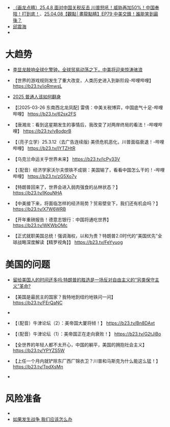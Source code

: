 - [（画龙点睛）25.4.8 面对中国关税反击 川普怒吼！威胁再加50%！中国奉陪！打到底！](https://b23.tv/eLbu579)、[25.04.08【觀點│畫龍點睛】EP79 中美交鋒！誰能笑到最後？](https://www.youtube.com/live/pByBUoY67Sk?si=J4frz7LBq4c-5v1d)
- [邱震海](https://b23.tv/bW1y6i2)
- 
# 大趋势
- [李显龙敲响全球化警钟，全球贸易动荡之下，中美将迎来惊涛骇浪](https://b23.tv/bW1y6i2)
- 【世界的游戏规则发生了重大改变，人类历史进入到新阶段-哔哩哔哩】 https://b23.tv/ioRmwsL
- [2025 普通人该如何翻身](https://www.douyin.com/video/7477487073646169363) 
- 【[2025-03-26 东南西北龙凤配] 雷倩：中美关税博弈，中国底气十足-哔哩哔哩】 https://b23.tv/62sx2FS
- 【唐湘龙：看到这星期发生的事情后，我改变了对两岸终局的看法！-哔哩哔哩】 https://b23.tv/v8odprB
- 【（亮子立学）25.3.12（去广告连续版) 美债危机恶化，川普面临衰退！-哔哩哔哩】 https://b23.tv/IYTZHtR
- 【乌克兰命运关乎世界未来】 https://b23.tv/IcPy33V
- 【（配音）经济学家沃尔夫恨铁不成钢：美国输了，看看中国怎么干的！-哔哩哔哩】 https://b23.tv/zG5Xo7y
- 【特朗普回来了，世界会进入弱肉强食的丛林状态？】 https://b23.tv/IKouNHA

- 【中美接下来，将面临怎样的经济局势？贸易壁垒下，我们还有机会吗？】 https://b23.tv/X7W6WRB
- 【开年重磅报告！德意志银行：中国将通吃世界】 https://b23.tv/WKWbOMc
- 【正式就职美国总统！强调海权，以和为贵？特朗普2.0时代的“美国优先”全球战略深度解读【精罗视角】】 https://b23.tv/FeYyuog


# 美国的问题
- [留给美国人的时间还多吗:特朗普的胜选是一场反对自由主义的“另类保守主义”革命?](https://b23.tv/LHcJ16j)

- 【美国是最民主的国家？我特地到纽约地铁问一问】 https://b23.tv/FErQaNC
- 
- 【（配音）牛津论坛（2）：美帝国大厦将倾！】 https://b23.tv/Bn8DAxt
- 【（配音）牛津论坛（1）：美帝国正在走向衰败！】 https://b23.tv/G2tJiBo

- 【全世界的年轻人都不太开心，中国的躺平，美国的拥抱社会主义】 https://b23.tv/YPYZS5W
- 【上任一个月内就铲除东厂西厂锦衣卫？川普和马斯克为什么能这么猛！】 https://b23.tv/TpdXsMn
- 

# 风险准备
- 
- [如果发生战争 我们应该怎么办](https://www.douyin.com/video/7457503004489567539)
